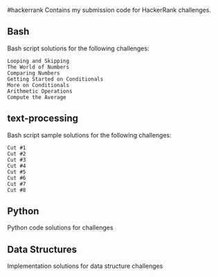 #hackerrank
Contains my submission code for HackerRank challenges.

## Bash
Bash script solutions for the following challenges:

    Looping and Skipping
    The World of Numbers
    Comparing Numbers
    Getting Started on Conditionals
    More on Conditionals
    Arithmetic Operations
    Compute the Average

## text-processing
Bash script sample solutions for the following challenges:

	Cut #1
	Cut #2
	Cut #3
	Cut #4
	Cut #5
	Cut #6
	Cut #7
	Cut #8

## Python
Python code solutions for challenges

## Data Structures
Implementation solutions for data structure challenges
